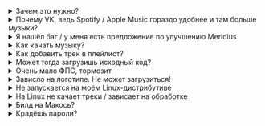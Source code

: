 <details>
    <summary>Зачем это нужно?</summary>

    Первая причина, конечно же - потребление системных ресурсов. Meridius потребляет гораздо меньше, чем любой браузер.
</details>

<details>
    <summary>Почему VK, ведь Spotify / Apple Music гораздо удобнее и там больше музыки?</summary>

    Да, это так, во многих сервисах гораздо больше информации о песнях, исполнителях и плейлистах, но по личному опыту скажу, что в этих сервисах не так много музыки, как в VK. Хотя бы просто благодаря тому, что в VK пользователи вправе сами загружать музыку.
</details>

<details>
    <summary>Я нашёл баг / у меня есть предложение по улучшению Meridius</summary>

    Вы можете сообщить об этом на нашем сервере в Discord.
</details>

<details>
    <summary>Как качать музыку?</summary>

    Перейдите в настройки скачивания, затем установите FFmpeg и включите скачивание музыки. На Linux системах (не FlatHub) вы должны самостоятельно установить FFmpeg.
</details>

<details>
    <summary>Как добавить трек в плейлист?</summary>

    Нажмите ПКМ по треку.
</details>

<details>
    <summary>Может тогда загрузишь исходный код?</summary>

    Исходный код будет доступен, если мне надоест Meridius и я не захочу его в дальнейшем поддерживать. А пока что я имею полное право этого не делать.
</details>

<details>
    <summary>Очень мало ФПС, тормозит</summary>

    Такая проблема встречается на мониторах с поддержкой G-Sync. Отключите аппаратное ускорение в настройках и перезапустите приложение.
</details>

<details>
    <summary>Зависло на логотипе. Не может загрузиться!</summary>

    Такое бывает, если сигнал не доходит до VK. В таком случае проверьте, в какой стране вы живёте, и убедитесь, что у вас включен VPN в системе (то есть не расширением в браузере). Далее, если у вас в стране VK не заблокирован, убедитесь, что у вас установлена оригинальная Windows, а не сборка, где якобы отключено всё ненужное.
</details>

<details>
    <summary>Не запускается на моём Linux-дистрибутиве</summary>

    Перед релизом приложение тестируется на Fedora и Ubuntu и если на этих системах приложение работает стабильно, то ищите проблему в вашей системе - низкоуровневые проблемы каждой ОС по отдельности не разбираются.
</details>

<details>
    <summary>На Linux не качает треки / зависает на обработке</summary>

    Приложение не получило разрешение на запись в папке, которую вы указали.
</details>

<details>
    <summary>Билд на Макось?</summary>

    Нет возможности, сорри.
</details>

<details>
    <summary>Крадёшь пароли?</summary>

    Нет!
</details>